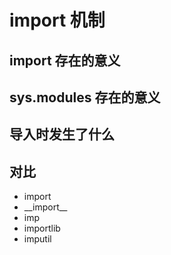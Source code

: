 # import 机制

## import 存在的意义

## sys.modules 存在的意义

## 导入时发生了什么

## 对比 

* import
* \_\_import__
* imp
* importlib
* imputil



